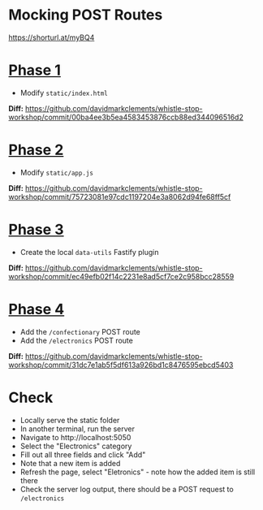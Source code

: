 # Mocking POST Routes

https://shorturl.at/myBQ4


# [Phase 1](./1)

* Modify `static/index.html`

**Diff:** https://github.com/davidmarkclements/whistle-stop-workshop/commit/00ba4ee3b5ea4583453876ccb88ed344096516d2

# [Phase 2](./2)

* Modify `static/app.js`

**Diff:** https://github.com/davidmarkclements/whistle-stop-workshop/commit/75723081e97cdc1197204e3a8062d94fe68ff5cf

# [Phase 3](./3)

* Create the local `data-utils` Fastify plugin

**Diff:** https://github.com/davidmarkclements/whistle-stop-workshop/commit/ec49efb02f14c2231e8ad5cf7ce2c958bcc28559

# [Phase 4](./4)

* Add the `/confectionary` POST route
* Add the  `/electronics` POST route

**Diff:** https://github.com/davidmarkclements/whistle-stop-workshop/commit/31dc7e1ab5f5df613a926bd1c8476595ebcd5403

# Check

* Locally serve the static folder
* In another terminal, run the server 
* Navigate to http://localhost:5050
* Select the "Electronics" category
* Fill out all three fields and click "Add"
* Note that a new item is added
* Refresh the page, select "Eletronics" - note how the added item is still there
* Check the server log output, there should be a POST request to `/electronics`

